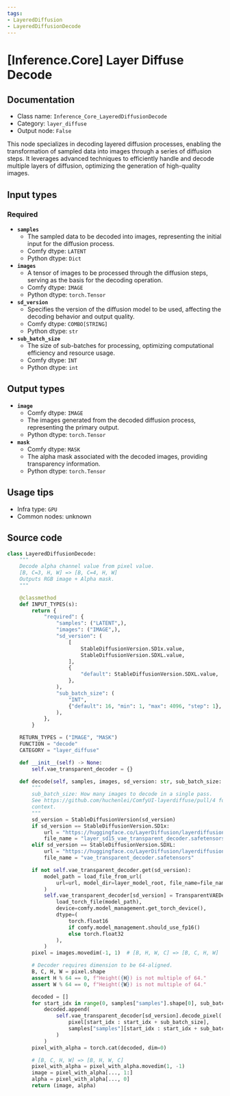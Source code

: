 ```yaml
---
tags:
- LayeredDiffusion
- LayeredDiffusionDecode
---
```


# [Inference.Core] Layer Diffuse Decode
## Documentation
- Class name: `Inference_Core_LayeredDiffusionDecode`
- Category: `layer_diffuse`
- Output node: `False`

This node specializes in decoding layered diffusion processes, enabling the transformation of sampled data into images through a series of diffusion steps. It leverages advanced techniques to efficiently handle and decode multiple layers of diffusion, optimizing the generation of high-quality images.
## Input types
### Required
- **`samples`**
    - The sampled data to be decoded into images, representing the initial input for the diffusion process.
    - Comfy dtype: `LATENT`
    - Python dtype: `Dict`
- **`images`**
    - A tensor of images to be processed through the diffusion steps, serving as the basis for the decoding operation.
    - Comfy dtype: `IMAGE`
    - Python dtype: `torch.Tensor`
- **`sd_version`**
    - Specifies the version of the diffusion model to be used, affecting the decoding behavior and output quality.
    - Comfy dtype: `COMBO[STRING]`
    - Python dtype: `str`
- **`sub_batch_size`**
    - The size of sub-batches for processing, optimizing computational efficiency and resource usage.
    - Comfy dtype: `INT`
    - Python dtype: `int`
## Output types
- **`image`**
    - Comfy dtype: `IMAGE`
    - The images generated from the decoded diffusion process, representing the primary output.
    - Python dtype: `torch.Tensor`
- **`mask`**
    - Comfy dtype: `MASK`
    - The alpha mask associated with the decoded images, providing transparency information.
    - Python dtype: `torch.Tensor`
## Usage tips
- Infra type: `GPU`
- Common nodes: unknown


## Source code
```python
class LayeredDiffusionDecode:
    """
    Decode alpha channel value from pixel value.
    [B, C=3, H, W] => [B, C=4, H, W]
    Outputs RGB image + Alpha mask.
    """

    @classmethod
    def INPUT_TYPES(s):
        return {
            "required": {
                "samples": ("LATENT",),
                "images": ("IMAGE",),
                "sd_version": (
                    [
                        StableDiffusionVersion.SD1x.value,
                        StableDiffusionVersion.SDXL.value,
                    ],
                    {
                        "default": StableDiffusionVersion.SDXL.value,
                    },
                ),
                "sub_batch_size": (
                    "INT",
                    {"default": 16, "min": 1, "max": 4096, "step": 1},
                ),
            },
        }

    RETURN_TYPES = ("IMAGE", "MASK")
    FUNCTION = "decode"
    CATEGORY = "layer_diffuse"

    def __init__(self) -> None:
        self.vae_transparent_decoder = {}

    def decode(self, samples, images, sd_version: str, sub_batch_size: int):
        """
        sub_batch_size: How many images to decode in a single pass.
        See https://github.com/huchenlei/ComfyUI-layerdiffuse/pull/4 for more
        context.
        """
        sd_version = StableDiffusionVersion(sd_version)
        if sd_version == StableDiffusionVersion.SD1x:
            url = "https://huggingface.co/LayerDiffusion/layerdiffusion-v1/resolve/main/layer_sd15_vae_transparent_decoder.safetensors"
            file_name = "layer_sd15_vae_transparent_decoder.safetensors"
        elif sd_version == StableDiffusionVersion.SDXL:
            url = "https://huggingface.co/LayerDiffusion/layerdiffusion-v1/resolve/main/vae_transparent_decoder.safetensors"
            file_name = "vae_transparent_decoder.safetensors"

        if not self.vae_transparent_decoder.get(sd_version):
            model_path = load_file_from_url(
                url=url, model_dir=layer_model_root, file_name=file_name
            )
            self.vae_transparent_decoder[sd_version] = TransparentVAEDecoder(
                load_torch_file(model_path),
                device=comfy.model_management.get_torch_device(),
                dtype=(
                    torch.float16
                    if comfy.model_management.should_use_fp16()
                    else torch.float32
                ),
            )
        pixel = images.movedim(-1, 1)  # [B, H, W, C] => [B, C, H, W]

        # Decoder requires dimension to be 64-aligned.
        B, C, H, W = pixel.shape
        assert H % 64 == 0, f"Height({H}) is not multiple of 64."
        assert W % 64 == 0, f"Height({W}) is not multiple of 64."

        decoded = []
        for start_idx in range(0, samples["samples"].shape[0], sub_batch_size):
            decoded.append(
                self.vae_transparent_decoder[sd_version].decode_pixel(
                    pixel[start_idx : start_idx + sub_batch_size],
                    samples["samples"][start_idx : start_idx + sub_batch_size],
                )
            )
        pixel_with_alpha = torch.cat(decoded, dim=0)

        # [B, C, H, W] => [B, H, W, C]
        pixel_with_alpha = pixel_with_alpha.movedim(1, -1)
        image = pixel_with_alpha[..., 1:]
        alpha = pixel_with_alpha[..., 0]
        return (image, alpha)

```
